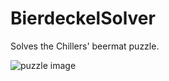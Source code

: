 # BierdeckelSolver
Solves the Chillers' beermat puzzle.

![puzzle image](https://raw.githubusercontent.com/Zyndoras/BierdeckelSolver/master/puzzle.jpeg)
